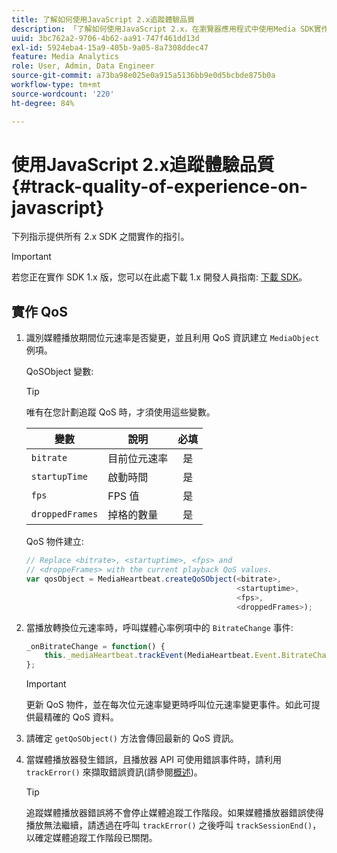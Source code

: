 ```yaml
---
title: 了解如何使用JavaScript 2.x追蹤體驗品質
description: 「了解如何使用JavaScript 2.x，在瀏覽器應用程式中使用Media SDK實作體驗品質(QoE、QoS)追蹤。」
uuid: 3bc762a2-9706-4b62-aa91-747f461dd13d
exl-id: 5924eba4-15a9-405b-9a05-8a7308ddec47
feature: Media Analytics
role: User, Admin, Data Engineer
source-git-commit: a73ba98e025e0a915a5136bb9e0d5bcbde875b0a
workflow-type: tm+mt
source-wordcount: '220'
ht-degree: 84%

---
```


# 使用JavaScript 2.x追蹤體驗品質{#track-quality-of-experience-on-javascript}

下列指示提供所有 2.x SDK 之間實作的指引。

>[!IMPORTANT]
>
>若您正在實作 SDK 1.x 版，您可以在此處下載 1.x 開發人員指南: [下載 SDK](/help/getting-started/download-sdks.md)。

## 實作 QoS

1. 識別媒體播放期間位元速率是否變更，並且利用 QoS 資訊建立 `MediaObject` 例項。

   QoSObject 變數:

   >[!TIP]
   >
   >唯有在您計劃追蹤 QoS 時，才須使用這些變數。

   | 變數 | 說明 | 必填 |
   | --- | --- | :---: |
   | `bitrate` | 目前位元速率 | 是 |
   | `startupTime` | 啟動時間 | 是 |
   | `fps` | FPS 值 | 是 |
   | `droppedFrames` | 掉格的數量 | 是 |

   QoS 物件建立:

   ```js
   // Replace <bitrate>, <startuptime>, <fps> and  
   // <droppeFrames> with the current playback QoS values.  
   var qosObject = MediaHeartbeat.createQoSObject(<bitrate>,  
                                                  <startuptime>,  
                                                  <fps>,  
                                                  <droppedFrames>);
   ```

1. 當播放轉換位元速率時，呼叫媒體心率例項中的 `BitrateChange` 事件:

   ```js
   _onBitrateChange = function() {
       this._mediaHeartbeat.trackEvent(MediaHeartbeat.Event.BitrateChange, qosObject);
   };
   ```

   >[!IMPORTANT]
   >
   >更新 QoS 物件，並在每次位元速率變更時呼叫位元速率變更事件。如此可提供最精確的 QoS 資料。

1. 請確定 `getQoSObject()` 方法會傳回最新的 QoS 資訊。
1. 當媒體播放器發生錯誤，且播放器 API 可使用錯誤事件時，請利用 `trackError()` 來擷取錯誤資訊(請參閱[概述](/help/use-cases/track-errors/track-errors-overview.md))。

   >[!TIP]
   >
   >追蹤媒體播放器錯誤將不會停止媒體追蹤工作階段。如果媒體播放器錯誤使得播放無法繼續，請透過在呼叫 `trackError()` 之後呼叫 `trackSessionEnd()`，以確定媒體追蹤工作階段已關閉。
